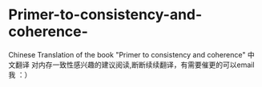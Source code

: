 # Primer-to-consistency-and-coherence-
Chinese Translation of the book "Primer to consistency and coherence"  中文翻译
对内存一致性感兴趣的建议阅读,断断续续翻译，有需要催更的可以email我 ：）
